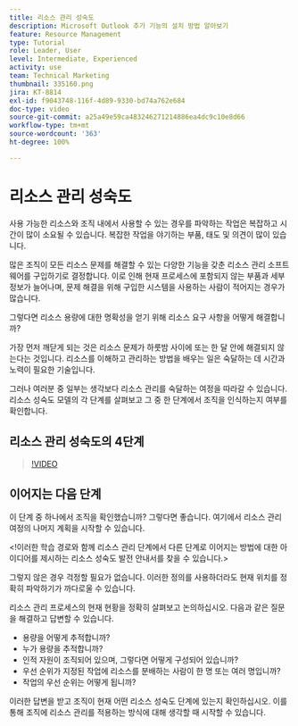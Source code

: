 ```yaml
---
title: 리소스 관리 성숙도
description: Microsoft Outlook 추가 기능의 설치 방법 알아보기
feature: Resource Management
type: Tutorial
role: Leader, User
level: Intermediate, Experienced
activity: use
team: Technical Marketing
thumbnail: 335160.png
jira: KT-8814
exl-id: f9043748-116f-4d89-9330-bd74a762e684
doc-type: video
source-git-commit: a25a49e59ca483246271214886ea4dc9c10e8d66
workflow-type: tm+mt
source-wordcount: '363'
ht-degree: 100%

---
```


# 리소스 관리 성숙도

사용 가능한 리소스와 조직 내에서 사용할 수 있는 경우를 파악하는 작업은 복잡하고 시간이 많이 소요될 수 있습니다. 복잡한 작업을 야기하는 부품, 태도 및 의견이 많이 있습니다.

많은 조직이 모든 리소스 문제를 해결할 수 있는 다양한 기능을 갖춘 리소스 관리 소프트웨어를 구입하기로 결정합니다. 이로 인해 현재 프로세스에 포함되지 않는 부품과 세부 정보가 늘어나며, 문제 해결을 위해 구입한 시스템을 사용하는 사람이 적어지는 경우가 많습니다.

그렇다면 리소스 용량에 대한 명확성을 얻기 위해 리소스 요구 사항을 어떻게 해결합니까?

가장 먼저 깨닫게 되는 것은 리소스 문제가 하룻밤 사이에 또는 한 달 안에 해결되지 않는다는 것입니다. 리소스를 이해하고 관리하는 방법을 배우는 일은 숙달하는 데 시간과 노력이 필요한 기술입니다.

그러나 여러분 중 일부는 생각보다 리소스 관리를 숙달하는 여정을 따라갈 수 있습니다. 리소스 성숙도 모델의 각 단계를 살펴보고 그 중 한 단계에서 조직을 인식하는지 여부를 확인합니다.

## 리소스 관리 성숙도의 4단계

>[!VIDEO](https://video.tv.adobe.com/v/335160/?quality=12&learn=on)


## 이어지는 다음 단계

이 단계 중 하나에서 조직을 확인했습니까? 그렇다면 좋습니다. 여기에서 리소스 관리 여정의 나머지 계획을 시작할 수 있습니다.

&lt;!이러한 학습 경로와 함께 리소스 관리 단계에서 다른 단계로 이어지는 방법에 대한 아이디어를 제시하는 리소스 성숙도 발전 안내서를 찾을 수 있습니다.&gt;

그렇지 않은 경우 걱정할 필요가 없습니다. 이러한 정의를 사용하더라도 현재 위치를 정확히 파악하기가 까다로울 수 있습니다.

리소스 관리 프로세스의 현재 현황을 정확히 살펴보고 논의하십시오. 다음과 같은 질문을 해결하고 답변할 수 있습니다.

* 용량을 어떻게 추적합니까?
* 누가 용량을 추적합니까?
* 인적 자원이 조직되어 있으며, 그렇다면 어떻게 구성되어 있습니까?
* 우선 순위가 지정된 작업에 리소스를 분배하는 사람이 한 명 또는 여러 명입니까?
* 작업의 우선 순위는 어떻게 됩니까?

이러한 답변을 받고 조직이 현재 어떤 리소스 성숙도 단계에 있는지 확인하십시오. 이를 통해 조직에 리소스 관리를 적용하는 방식에 대해 생각할 때 시작할 수 있습니다.
